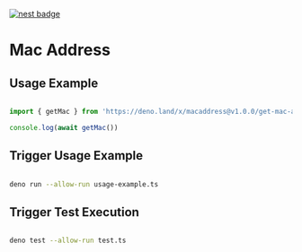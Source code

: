 [![nest badge](https://nest.land/badge.svg)](https://nest.land/package/mac-address)

# Mac Address

## Usage Example

```ts

import { getMac } from 'https://deno.land/x/macaddress@v1.0.0/get-mac-address.ts'

console.log(await getMac())

```

## Trigger Usage Example

```sh

deno run --allow-run usage-example.ts

```

## Trigger Test Execution

```sh

deno test --allow-run test.ts

```